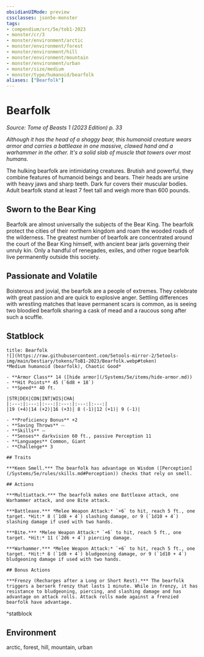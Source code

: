 ```yaml
---
obsidianUIMode: preview
cssclasses: json5e-monster
tags:
- compendium/src/5e/tob1-2023
- monster/cr/3
- monster/environment/arctic
- monster/environment/forest
- monster/environment/hill
- monster/environment/mountain
- monster/environment/urban
- monster/size/medium
- monster/type/humanoid/bearfolk
aliases: ["Bearfolk"]
---
```

# Bearfolk
*Source: Tome of Beasts 1 (2023 Edition) p. 33*  

*Although it has the head of a shaggy bear, this humanoid creature wears armor and carries a battleaxe in one massive, clawed hand and a warhammer in the other. It's a solid slab of muscle that towers over most humans.*

The hulking bearfolk are intimidating creatures. Brutish and powerful, they combine features of humanoid beings and bears. Their heads are ursine with heavy jaws and sharp teeth. Dark fur covers their muscular bodies. Adult bearfolk stand at least 7 feet tall and weigh more than 600 pounds.

## Sworn to the Bear King

Bearfolk are almost universally the subjects of the Bear King. The bearfolk protect the cities of their northern kingdom and roam the wooded roads of the wilderness. The greatest number of bearfolk are concentrated around the court of the Bear King himself, with ancient bear jarls governing their unruly kin. Only a handful of renegades, exiles, and other rogue bearfolk live permanently outside this society.

## Passionate and Volatile

Boisterous and jovial, the bearfolk are a people of extremes. They celebrate with great passion and are quick to explosive anger. Settling differences with wrestling matches that leave permanent scars is common, as is seeing two bloodied bearfolk sharing a cask of mead and a raucous song after such a scuffle.

## Statblock

```ad-statblock
title: Bearfolk
![](https://raw.githubusercontent.com/5etools-mirror-2/5etools-img/main/bestiary/tokens/ToB1-2023/Bearfolk.webp#token)
*Medium humanoid (bearfolk), Chaotic Good*

- **Armor Class** 14 ([hide armor](/Systems/5e/items/hide-armor.md))
- **Hit Points** 45 (`6d8 + 18`)
- **Speed** 40 ft.

|STR|DEX|CON|INT|WIS|CHA|
|:---:|:---:|:---:|:---:|:---:|:---:|
|19 (+4)|14 (+2)|16 (+3)| 8 (-1)|12 (+1)| 9 (-1)|

- **Proficiency Bonus** +2
- **Saving Throws** ⏤
- **Skills** ⏤
- **Senses** darkvision 60 ft., passive Perception 11
- **Languages** Common, Giant
- **Challenge** 3

## Traits

***Keen Smell.*** The bearfolk has advantage on Wisdom ([Perception](/Systems/5e/rules/skills.md#Perception)) checks that rely on smell.

## Actions

***Multiattack.*** The bearfolk makes one Battleaxe attack, one Warhammer attack, and one Bite attack.

***Battleaxe.*** *Melee Weapon Attack:* `+6` to hit, reach 5 ft., one target. *Hit:* 8 (`1d8 + 4`) slashing damage, or 9 (`1d10 + 4`) slashing damage if used with two hands.

***Bite.*** *Melee Weapon Attack:* `+6` to hit, reach 5 ft., one target. *Hit:* 11 (`2d6 + 4`) piercing damage.

***Warhammer.*** *Melee Weapon Attack:* `+6` to hit, reach 5 ft., one target. *Hit:* 8 (`1d8 + 4`) bludgeoning damage, or 9 (`1d10 + 4`) bludgeoning damage if used with two hands.

## Bonus Actions

***Frenzy (Recharges after a Long or Short Rest).*** The bearfolk triggers a berserk frenzy that lasts 1 minute. While in frenzy, it has resistance to bludgeoning, piercing, and slashing damage and has advantage on attack rolls. Attack rolls made against a frenzied bearfolk have advantage.
```
^statblock

## Environment

arctic, forest, hill, mountain, urban
